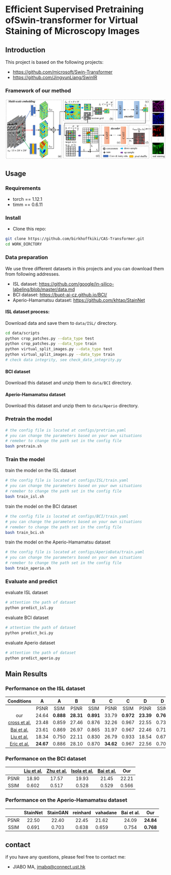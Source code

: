 # Efficient Supervised Pretraining ofSwin-transformer for Virtual Staining of Microscopy Images

## Introduction

This project is based on the following projects:  

* https://github.com/microsoft/Swin-Transformer
* https://github.com/JingyunLiang/SwinIR

### Framework of our method

![framework](./assets/fig3.png)

## Usage

### Requirements

* torch == 1.12.1
* timm == 0.6.11

### Install

- Clone this repo:

```bash
git clone https://github.com/birkhoffkiki/CAS-Transformer.git
cd WORK_DIRCTORY
```

### Data preparation

We use three different datasets in this projects and you can download them from following addresses.  
* ISL dataset: https://github.com/google/in-silico-labeling/blob/master/data.md 
* BCI dataset: https://bupt-ai-cz.github.io/BCI/
* Aperio-Hamamatsu dataset: https://github.com/khtao/StainNet

#### ISL dataset process:  

Download data and save them to ```data/ISL/``` directory.

```bash
cd data/scripts
python crop_patches.py --data_type test
python crop_patches.py --data_type train
python virtual_split_images.py --data_type test
python virtual_split_images.py --data_type train
# check data integrity, see check_data_integrity.py
```

#### BCI dataset
Download this dataset and unzip them to ```data/BCI``` directory.

#### Aperio-Hamamatsu dataset
Download this dataset and unzip them to ```data/Aperio``` directory.

### Pretrain the model

```bash
# the config file is located at configs/pretrian.yaml
# you can change the parameters based on your own situations
# remeber to change the path set in the config file
bash pretrain.sh
```

### Train the model

train the model on the ISL dataset  

```bash
# the config file is located at configs/ISL/train.yaml
# you can change the parameters based on your own situations
# remeber to change the path set in the config file
bash train_isl.sh
```
train the model on the BCI dataset

```bash
# the config file is located at configs/BCI/train.yaml
# you can change the parameters based on your own situations
# remeber to change the path set in the config file
bash train_bci.sh
```

train the model on the Aperio-Hamamatsu dataset

```bash
# the config file is located at configs/AperioData/train.yaml
# you can change the parameters based on your own situations
# remeber to change the path set in the config file
bash train_aperio.sh
```

### Evaluate and predict

evaluate ISL dataset

```python
# attention the path of dataset
python predict_isl.py
```

evaluate BCI dataset
```python
# attention the path of dataset
python predict_bci.py
```

evaluate Aperio dataset
```python
# attention the path of dataset
python predict_aperio.py
```

## Main Results

### Performance on the ISL dataset

|  Conditions  |     A     |     A     |     B     |     B     |     C     |     C     |     D     |     D     |    Avg    |    Avg    |
|:------------:|:---------:|:---------:|:---------:|:---------:|:---------:|:---------:|:---------:|:---------:|:---------:|:---------:|
|              |    PSNR   |    SSIM   |    PSNR   |    SSIM   |    PSNR   |    SSIM   |    PSNR   |    SSIM   |    PSNR   |    SSIM   |
|      our     |   24.64   | **0.888** | **28.31** | **0.891** |   33.79   | **0.972** | **23.39** | **0.761** | **28.38** | **0.888** |
| [cross et al.](https://link.springer.com/content/pdf/10.1038/s41598-022-12914-x.pdf) |   23.48   |   0.859   |   27.46   |   0.876   |   32.26   |   0.967   |   22.55   |   0.738   |   27.36   |   0.873   |
|  [Bai et al.](https://downloads.spj.sciencemag.org/bmef/2022/9786242.pdf)  |   23.61   |   0.869   |   26.97   |   0.865   |   31.97   |   0.967   |   22.46   |   0.712   |   27.03   |   0.860   |
|  [Liu et al.](https://ieeexplore.ieee.org/stamp/stamp.jsp?arnumber=8964264)  |   18.34   |   0.750   |   22.11   |   0.830   |   26.79   |   0.933   |   18.54   |   0.677   |   22.20   |   0.821   |
| [Eric et al.](https://www.sciencedirect.com/science/article/pii/S0092867418303647)  | **24.67** | 0.886     | 28.10     | 0.870     | **34.62** | 0.967     | 22.56     | 0.708     | 28.32     | 0.868     |

### Performance on the BCI dataset

|      | [Liu et al.](https://ieeexplore.ieee.org/stamp/stamp.jsp?arnumber=8964264)  | [Zhu et al.](http://openaccess.thecvf.com/content_ICCV_2017/papers/Zhu_Unpaired_Image-To-Image_Translation_ICCV_2017_paper.pdf)  | [Isola et al.](https://openaccess.thecvf.com/content_cvpr_2017/papers/Isola_Image-To-Image_Translation_With_CVPR_2017_paper.pdf)  | [Bai et al.](https://downloads.spj.sciencemag.org/bmef/2022/9786242.pdf)  |  Our  |
|:----:|:-----------:|:-----------:|:-------------:|:-----------:|:-----:|
| PSNR |    18.90    |    17.57    |     19.93     |    21.45    | 22.21 |
| SSIM |    0.602    |    0.517    |     0.528     |    0.529    | 0.566 |

### Performance on the Aperio-Hamamatsu dataset

|      | StainNet | StainGAN | reinhard | vahadane | Bai et al.  |    Our    |
|:----:|:--------:|:--------:|:--------:|----------|:-----------:|:---------:|
| PSNR |   22.50  |   22.40  |   22.45  | 21.62    |    24.09    | **24.84** |
| SSIM |   0.691  |   0.703  |   0.638  | 0.659    |    0.754    | **0.768** |

## contact

if you have any questions, please feel free to contact me:  

* JIABO MA, jmabq@connect.ust.hk